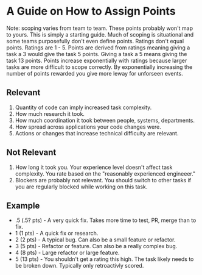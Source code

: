 # A Guide on How to Assign Points
Note: scoping varies from team to team. These points probably won't map to yours. This is simply a starting guide. Much of scoping is situational and some teams purposefully don't even define points.
Ratings don't equal points. Ratings are 1 - 5. Points are derived from ratings meaning giving a task a 3 would give the task 5 points. Giving a task a 5 means giving the task 13 points. Points increase exponentially with ratings because larger tasks are more difficult to scope correctly. By exponentially increasing the number of points rewarded you give more leway for unforseen events.
## Relevant
1. Quantity of code can imply increased task complexity.
2. How much research it took.
3. How much coordination it took between people, systems, departments.
4. How spread across applications your code changes were.
5. Actions or changes that increase technical difficulty are relevant.
## Not Relevant
1. How long it took you. Your experience level doesn't affect task complexity. You rate based on the "reasonably experienced engineeer."
2. Blockers are probably not relevant. You should switch to other tasks if you are regularly blocked while working on this task.
## Example
- .5 (.5? pts) - A very quick fix. Takes more time to test, PR, merge than to fix.
- 1 (1 pts) - A quick fix or research.
- 2 (2 pts) - A typical bug. Can also be a small feature or refactor.
- 3 (5 pts) - Refactor or feature. Can also be a really complex bug.
- 4 (8 pts) - Large refactor or large feature.
- 5 (13 pts) - You shouldn't get a rating this high. The task likely needs to be broken down. Typically only retroactivly scored.
